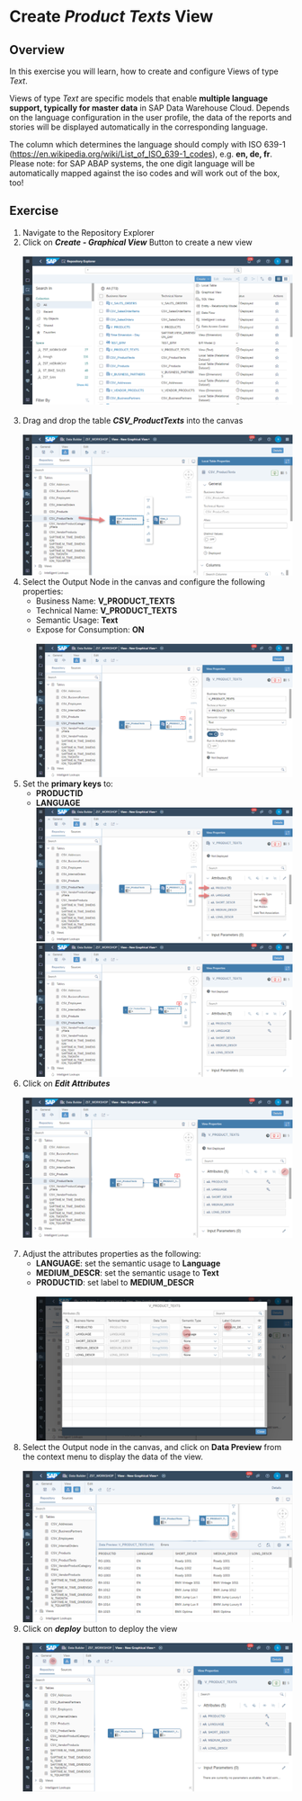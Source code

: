 # Create <i>Product Texts</i> View
## Overview
In this exercise you will learn, how to create and configure Views of type <i>Text</i>. 

Views of type <i>Text</i> are specific models that enable <b>multiple language support, typically for master data</b> in SAP Data Warehouse Cloud.
Depends on the language configuration in the user profile, the data of the reports and stories will be displayed automatically in the corresponding language.

The column which determines the language should comply with ISO 639-1 (https://en.wikipedia.org/wiki/List_of_ISO_639-1_codes), e.g. <b>en, de, fr</b>.
Please note: for SAP ABAP systems, the one digit language will be automatically mapped against the iso codes and will work out of the box, too!

## Exercise
1. Navigate to the Repository Explorer
2. Click on <b><i>Create - Graphical View</i></b> Button to create a new view
  <br><br>![](/exercises/ex2/images/create_in_repository_explorer.png)<br><br>
3. Drag and drop the table <b><i>CSV_ProductTexts</i></b> into the canvas
  <br><br>![](../images/create_product_texts_01.png)
4. Select the Output Node in the canvas and configure the following properties:
    - Business Name: <b>V_PRODUCT_TEXTS</b>
    - Technical Name: <b>V_PRODUCT_TEXTS</b>
    - Semantic Usage: <b>Text</b>
    - Expose for Consumption: <b>ON</b>
    <br><br>![](../images/create_product_texts_02.png)
 5. Set the <b>primary keys</b> to:
    - <b>PRODUCTID</b>
    - <b>LANGUAGE</b> 
    <br>![](/exercises/ex3/images/create_product_texts_03.png)
    <br>![](/exercises/ex3/images/create_product_texts_04.png)
 6. Click on <b><i>Edit Attributes</i></b> 
    <br><br>![](/exercises/ex3/images/create_product_texts_05.png)<br><br>
 7. Adjust the attributes properties as the following:
    - <b>LANGUAGE</b>: set the semantic usage to <b>Language</b>
    - <b>MEDIUM_DESCR</b>: set the semantic usage to <b>Text</b>
    - <b>PRODUCTID</b>: set label to <b>MEDIUM_DESCR</b>  
    <br>![](/exercises/ex3/images/create_product_texts_06.png)
 8. Select the Output node in the canvas, and click on <b>Data Preview</b> from the context menu to display the data of the view. 
    <br><br>![](/exercises/ex3/images/create_product_texts_07.png)
 9. Click on <b><i>deploy</i></b> button to deploy the view
  <br><br>![](/exercises/ex3/images/create_product_texts_08.png)
